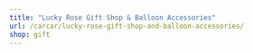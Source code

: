 ```yaml
---
title: "Lucky Rose Gift Shop & Balloon Accessories"
url: /carcar/lucky-rose-gift-shop-and-balloon-accessories/
shop: gift
---
```

